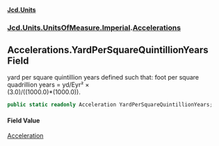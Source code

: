 #### [Jcd.Units](index.md 'index')
### [Jcd.Units.UnitsOfMeasure.Imperial](Jcd.Units.UnitsOfMeasure.Imperial.md 'Jcd.Units.UnitsOfMeasure.Imperial').[Accelerations](Accelerations.md 'Jcd.Units.UnitsOfMeasure.Imperial.Accelerations')

## Accelerations.YardPerSquareQuintillionYears Field

yard per square quintillion years defined such that: foot per square quadrillion years = yd/Eyr² ×  
(3.0)/((1000.0)*(1000.0)).

```csharp
public static readonly Acceleration YardPerSquareQuintillionYears;
```

#### Field Value
[Acceleration](Acceleration.md 'Jcd.Units.UnitTypes.Acceleration')